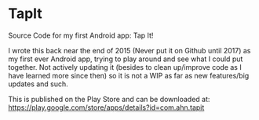 # TapIt
Source Code for my first Android app: Tap It!

I wrote this back near the end of 2015 (Never put it on Github until 2017) as my first ever Android app, trying to play around and 
see what I could put together. Not actively updating it (besides to clean up/improve code as I have learned more since then) so it is not
a WIP as far as new features/big updates and such.

This is published on the Play Store and can be downloaded at: https://play.google.com/store/apps/details?id=com.ahn.tapit
